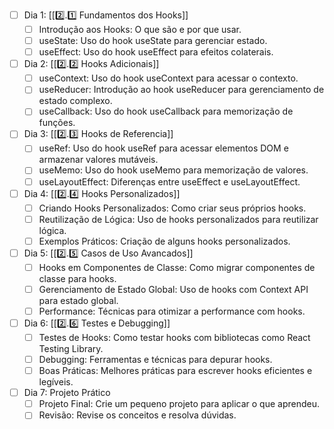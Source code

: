 

- [ ] Dia 1: [[2️⃣.1️⃣ Fundamentos dos Hooks]]
	- [ ] Introdução aos Hooks: O que são e por que usar.
	- [ ] useState: Uso do hook useState para gerenciar estado.
	- [ ] useEffect: Uso do hook useEffect para efeitos colaterais.

- [ ] Dia 2: [[2️⃣.2️⃣ Hooks Adicionais]]
	- [ ] useContext: Uso do hook useContext para acessar o contexto.
	- [ ] useReducer: Introdução ao hook useReducer para gerenciamento de estado complexo.
	- [ ] useCallback: Uso do hook useCallback para memorização de funções.

- [ ] Dia 3: [[2️⃣.3️⃣ Hooks de Referencia]]
	- [ ] useRef: Uso do hook useRef para acessar elementos DOM e armazenar valores mutáveis.
	- [ ] useMemo: Uso do hook useMemo para memorização de valores.
	- [ ] useLayoutEffect: Diferenças entre useEffect e useLayoutEffect.

- [ ] Dia 4: [[2️⃣.4️⃣ Hooks Personalizados]]
	- [ ] Criando Hooks Personalizados: Como criar seus próprios hooks.
	- [ ] Reutilização de Lógica: Uso de hooks personalizados para reutilizar lógica.
	- [ ] Exemplos Práticos: Criação de alguns hooks personalizados.

- [ ] Dia 5: [[2️⃣.5️⃣ Casos de Uso Avancados]]
	- [ ] Hooks em Componentes de Classe: Como migrar componentes de classe para hooks.
	- [ ] Gerenciamento de Estado Global: Uso de hooks com Context API para estado global.
	- [ ] Performance: Técnicas para otimizar a performance com hooks.

- [ ] Dia 6: [[2️⃣.6️⃣ Testes e Debugging]]
	- [ ] Testes de Hooks: Como testar hooks com bibliotecas como React Testing Library.
	- [ ] Debugging: Ferramentas e técnicas para depurar hooks.
	- [ ] Boas Práticas: Melhores práticas para escrever hooks eficientes e legíveis.

- [ ] Dia 7: Projeto Prático
	- [ ] Projeto Final: Crie um pequeno projeto para aplicar o que aprendeu.
	- [ ] Revisão: Revise os conceitos e resolva dúvidas.
